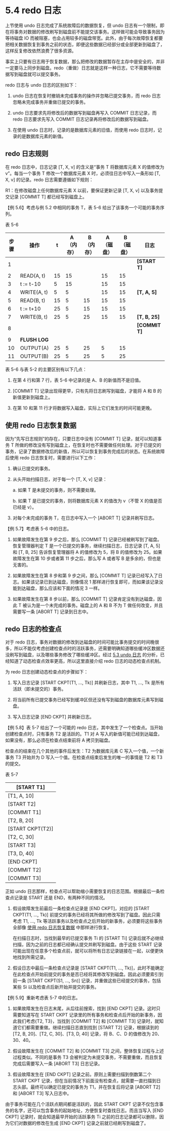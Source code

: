 # 5.4 redo 日志

上节使用 undo 日志完成了系统故障后的数据恢复，但 undo 日志有一个限制，即在将事务对数据的修改刷写到磁盘前不能提交该事务。这样做可能会导致事务因为等待磁盘 IO 而被阻塞，也会占用较多的磁盘带宽。此外，由于每次故障恢复都要把相关数据恢复到事务之前的状态，即便这些数据已经部分或全部更新到磁盘了，这样反复修改依然浪费了很多资源。

事实上只要有日志用于恢复数据，那么把修改的数据暂存在主存中是安全的，并非一定要马上同步到磁盘。redo（重做）日志就是这样一种日志，它不需要等待数据写到磁盘就可以提交事务。

redo 日志与 undo 日志的区别如下：

1. undo 日志在恢复时撤销未完成事务的操作并忽略已提交事务，而 redo 日志忽略未完成事务并重做已提交的事务。

2. undo 日志要求先将修改后的数据写到磁盘再写入 COMMIT 日志记录，而 redo 日志要求先写入 COMMIT 日志记录再将修改后的数据写到磁盘。

3. 在使用 undo 日志时，记录的是数据库元素的旧值，而使用 redo 日志时，记录的是数据库元素的新值。

## redo 日志规则

在 redo 日志中，日志记录 [T, X, v] 的含义是“事务 T 将数据库元素 X 的值修改为 v”。每当一个事务 T 修改一个数据库元素 X 时，必须往日志中写入一条形如 [T, X, v] 的记录。redo 日志需要遵循如下规则：

R1：在修改磁盘上任何数据库元素 X 以前，要保证更新记录 [T, X, v] 以及事务提交记录 [COMMIT T] 都已经写到磁盘上。

【例 5.6】考虑与例 5.2 中相同的事务 T，表 5-6 给出了该事务一个可能的事务序列。

表 5-6

| 步骤   | 操作            | t    | A（内存） | B（内存） | A（磁盘） | B（磁盘） | 日志             |
| ---- | ------------- | ---- | ----- | ----- | ----- | ----- | -------------- |
| 1    |               |      |       |       |       |       | **[START T]**  |
| 2    | READ(A, t)    | 15   | 15    |       | 15    | 15    |                |
| 3    | t := t-10     | 5    | 15    |       | 15    | 15    |                |
| 4    | WRITE(A, t)   | 5    | 5     |       | 15    | 15    | **[T, A, 5]**  |
| 5    | READ(B, t)    | 15   | 5     | 15    | 15    | 15    |                |
| 6    | t := t+10     | 25   | 5     | 15    | 15    | 15    |                |
| 7    | WRITE(B, t)   | 25   | 5     | 25    | 15    | 15    | **[T, B, 25]** |
| 8    |               |      |       |       |       |       | **[COMMIT T]** |
| 9    | **FLUSH LOG** |      |       |       |       |       |                |
| 10   | OUTPUT(A)     | 25   | 5     | 25    | 5     | 15    |                |
| 11   | OUTPUT(B)     | 25   | 5     | 25    | 5     | 25    |                |

表 5-6 与表 5-2 的主要区别有以下几点：

1. 在第 4 行和第 7 行，表 5-6 中记录的是 A、B 的新值而不是旧值。

2. [COMMIT T] 记录出现得更早，只有先将日志刷写到磁盘，才能将 A 和 B 的新值更新到磁盘上。

3. 在第 10 和第 11 行才将数据写入磁盘，实际上它们发生的时间可能更晚。

## 使用 redo 日志恢复数据

因为“先写日志规则”的存在，只要日志中没有 [COMMIT T] 记录，就可以知道事务 T 所做的修改没有写到磁盘上，在恢复时也不需要做任何处理。对于已提交的事务，记录了数据修改后的新值，所以可以恢复到事务完成后的状态。在系统故障后使用 redo 日志恢复时，需要进行以下工作：

1. 确认已提交的事务。

2. 从头开始扫描日志，对于每一个 [T, X, v] 记录：

   a. 如果 T 是未提交的事务，则不需要处理。

   b. 如果 T 是已提交的事务，则将数据库元素 X 的值改为 v（不管 X 的值是否已经是 v）。

3. 对每个未完成的事务 T，在日志中写入一个 [ABORT T] 记录并刷写日志。

【例 5.7】考虑表 5-6 中的日志。

1. 如果故障发生在第 9 步之后，那么 [COMMIT T] 记录已经被刷写到了磁盘。恢复管理器判定 T 是一个已提交的事务，继续扫描日志，日志记录 [T, A, 5] 和 [T, B, 25] 告诉恢复管理器将 A 的值修改为 5，将 B 的值修改为 25。如果故障发生在第 10 步或者第 11 步之后，那么写 A 或者写 B 是多余的，但也是无害的。

2. 如果故障发生在第 8 步和第 9 步之间，那么 [COMMIT T] 记录已经写入了日志。如果该记录已到达磁盘，则像情况 1 那样进行恢复即可，而如果该记录没能到达磁盘，那么应该和下面的情况 3 一样。

3. 如果故障发生在第 8 步以前，那么 [COMMIT T] 记录肯定没有到达磁盘，因此 T 被认为是一个未完成的事务。磁盘上的 A 和 B 不为 T 做任何改变，并且需要写一条 [ABORT T] 记录到日志中。

## redo 日志的检查点

对于 redo 日志，事务对数据的修改到达磁盘的时间可能比事务提交的时间晚很多，所以不能仅考虑创建检查点时的活跃事务，还需要明确知道哪些缓冲区数据还没刷写到磁盘，以及哪些事务修改了哪些缓冲区。经过 [5.3 undo 日志](4.undo-log.md) 的分析，已经知道了动态检查点效率更高，所以这里直接介绍 redo 日志的动态检查点机制。

为 redo 日志创建动态检查点的步骤如下：

1. 写入日志记录 [START CKPT(T1, ..., Tk)] 并刷新日志，其中 T1, ..., Tk 是所有活跃（即未提交的）事务。

2. 将当前所有已提交事务已经写到缓冲区但还没有写到磁盘的数据库元素写到磁盘。

3. 写入日志记录 [END CKPT] 并刷新日志。

【例 5.8】表 5-7 给出了一个可能的 redo 日志，其中发生了一个检查点。当开始创建检查点时，只有事务 T2 是活跃的。T1 对 A 写入的新值可能已经到达磁盘，如果没有，那么必须在检查点结束前将 A 拷贝到磁盘。

检查点的结束在几个其他的事件后发生：T2 为数据库元素 C 写入一个值，一个新事务 T3 开始并为 D 写入一个值。在检查点结束后发生的唯一的事情是 T2 和 T3 的提交。

表 5-7

| [START T1]       |
| ---------------- |
| [T1, A, 10]      |
| [START T2]       |
| [COMMIT T1]      |
| [T2, B, 20]      |
| [START CKPT(T2)] |
| [T2, C, 30]      |
| [START T3]       |
| [T3, D, 40]      |
| [END CKPT]       |
| [COMMIT T2]      |
| [COMMIT T3]      |

正如 undo 日志那样，检查点可以帮助缩小需要恢复的日志范围。根据最后一条检查点记录是 START 还是 END，有两种不同的情况。

1. 假设故障发生前最后一条检查点记录是 [END CKPT]，对应的 [START CKPT(T1, ..., Tk)] 前提交的事务已经将其所做的修改写到了磁盘。因此只需考虑 T1, ..., Tk 等活跃事务以及检查点之后开始的新事务，必须要将这些事务全部像 [使用 redo 日志恢复数据](#使用-redo-日志恢复数据) 中那样进行恢复。

   在扫描日志时，当找到最早的已提交事务 Ti 的 [START Ti] 记录后就不必继续扫描，因为之前的日志都已经确认提交并刷写到磁盘。由于这些 START 记录可能出现在任意多个检查点前，就可以将所有日志记录链接在一起，以便更快地找到所需记录。

2. 假设日志中最后一条检查点记录是 [START CKPT(T1, ..., Tk)]，此时不能确定在此检查点开始前提交的事务是否已经将其修改写到磁盘。因此必须要索引到前一条 [START CKPT(S1, ..., Sn)] 记录，并重做这些已经提交的事务，包括某些 Si 以及检查点后新开始并提交的事务。

【例 5.9】重新考虑表 5-7 中的日志。

1. 如果故障发生在日志末尾，从后往前搜索，找到 [END CKPT] 记录。这时只需要知道写在 START CKPT 记录里的所有事务和检查点后开始的新事务，因此我们考虑{T2, T3}，当找到 [COMMIT T2] 和 [COMMIT T3] 记录时，就知道它们都需要重做。继续扫描日志直到找到 [START T2] 记录，根据读到的 [T2, B, 20]、[T2, C, 30]、[T3, D, 40] 记录，将 B、C、D 的值修改为 20、30、40。

2. 假设故障发生在 [COMMIT T2] 和 [COMMIT T3] 之间，整体恢复过程与上述过程类似。不同的是事务 T3 会被判定为未提交事务，不需要重做，而且恢复完成后需要写入一条 [ABORT T3] 日志记录。

3. 假设故障发生在 [END CKPT] 记录之前。原则上需要扫描到倒数第二个 START CKPT 记录，但在当前情况下前面没有检查点，就需要一直扫描到日志头部。最终可以确定已提交的事务为 T1，并在恢复后将记录 [ABORT T2] 和 [ABORT T3] 写入日志中。

由于事务可能在几个活跃点期间都是活跃的，因此 START CKPT 记录不仅包含事务的名字，还可以包含事务的起始地址，方便恢复时查找日志。而且当写入 [END CKPT] 记录时，就会知道最早开始的活跃事务 Ti 之前的日志记录都可以删除，因为它们对数据的修改在生成 [END CKPT] 记录之前就已经刷写到磁盘了。
